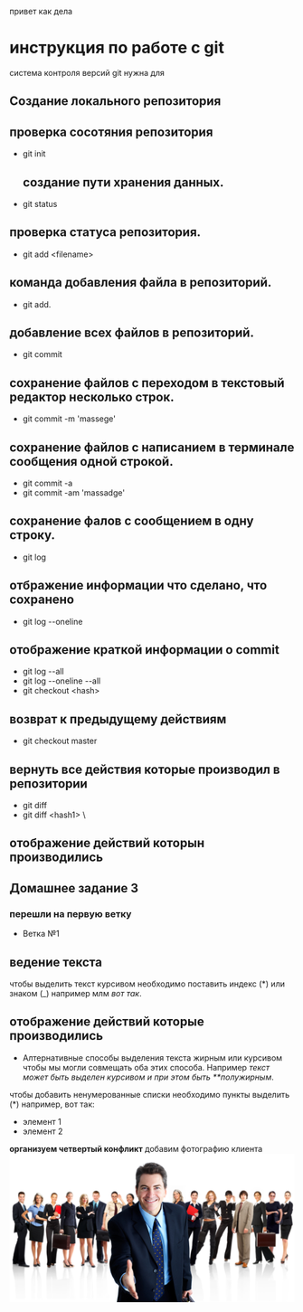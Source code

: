 привет как дела 
# **инструкция по работе с git**  

система контроля версий git нужна для 

## Создание локального репозитория 

## проверка сосотяния репозитория

 - git init
    ## создание пути хранения данных.
 - git status 
 ## проверка статуса репозитория. 
 - git add \<filename> 
 ## команда добавления файла в репозиторий. 
 - git add.
 ## добавление всех файлов в репозиторий.
 - git commit 
 ## сохранение файлов с переходом в текстовый редактор несколько строк.
 - git commit -m 'massege'
 ## сохранение файлов с написанием в терминале сообщения одной строкой. 
 - git commit -a
 - git commit -am 'massadge'
 ## сохранение фалов с сообщением в одну строку.
 - git log 
 ## отбражение информации что сделано, что сохранено
 - git log --oneline 
## отображение краткой информации о commit
 - git log --all
 - git log --oneline --all
 - git checkout \<hash>
 ## возврат к предыдущему действиям  
 - git checkout master
 ##  вернуть все действия которые производил в репозитории 
 - git diff
 - git diff \<hash1> \ <hash2>
 ## отображение действий которын производились

 ## **Домашнее задание 3** 

 ### перешли на первую ветку 
 - Ветка №1

## ведение текста 
чтобы выделить текст курсивом необходимо поставить индекс (*) или знаком (_)
например млм _вот так_.

 ## отображение действий которыe производились

- Алтернативные способы выделения текста жирным или курсивом чтобы мы могли совмещать оба этих способа. Например _текст может быть выделен курсивом и при этом быть **полужирным_. 

чтобы добавить ненумерованные списки необходимо пункты выделить (*) 
например, вот так:
* элемент 1 
* элемент 2

**организуем четвертый конфликт** 
добавим фотографию клиента 
![клиент](klient.jpg)
 

